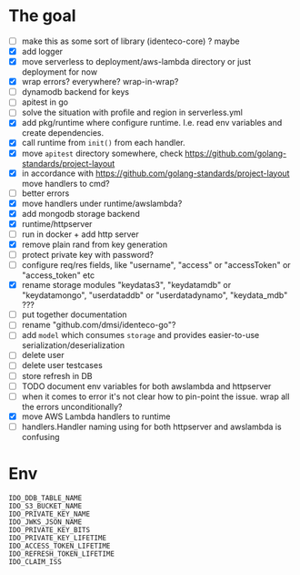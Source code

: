 # The goal

-   [ ] make this as some sort of library (identeco-core) ? maybe
-   [x] add logger
-   [x] move serverless to deployment/aws-lambda directory or just deployment for now
-   [x] wrap errors? everywhere? wrap-in-wrap?
-   [ ] dynamodb backend for keys
-   [ ] apitest in go
-   [ ] solve the situation with profile and region in serverless.yml
-   [x] add pkg/runtime where configure runtime. I.e. read env variables and create dependencies.
-   [x] call runtime from `init()` from each handler.
-   [x] move `apitest` directory somewhere, check https://github.com/golang-standards/project-layout
-   [x] in accordance with https://github.com/golang-standards/project-layout move handlers to cmd?
-   [ ] better errors
-   [x] move handlers under runtime/awslambda?
-   [x] add mongodb storage backend
-   [x] runtime/httpserver
-   [ ] run in docker + add http server
-   [x] remove plain rand from key generation
-   [ ] protect private key with password?
-   [ ] configure req/res fields, like "username", "access" or "accessToken" or "access_token" etc
-   [x] rename storage modules "keydatas3", "keydatamdb" or "keydatamongo", "userdataddb" or "userdatadynamo", "keydata_mdb" ???
-   [ ] put together documentation
-   [ ] rename "github.com/dmsi/identeco-go"?
-   [ ] add `model` which consumes `storage` and provides easier-to-use serialization/deserialization
-   [ ] delete user
-   [ ] delete user testcases
-   [ ] store refresh in DB
-   [ ] TODO document env variables for both awslambda and httpserver
-   [ ] when it comes to error it's not clear how to pin-point the issue. wrap all the errors unconditionally?
-   [x] move AWS Lambda handlers to runtime
-   [ ] handlers.Handler naming using for both httpserver and awslambda is confusing

# Env

```
IDO_DDB_TABLE_NAME
IDO_S3_BUCKET_NAME
IDO_PRIVATE_KEY_NAME
IDO_JWKS_JSON_NAME
IDO_PRIVATE_KEY_BITS
IDO_PRIVATE_KEY_LIFETIME
IDO_ACCESS_TOKEN_LIFETIME
IDO_REFRESH_TOKEN_LIFETIME
IDO_CLAIM_ISS
```

